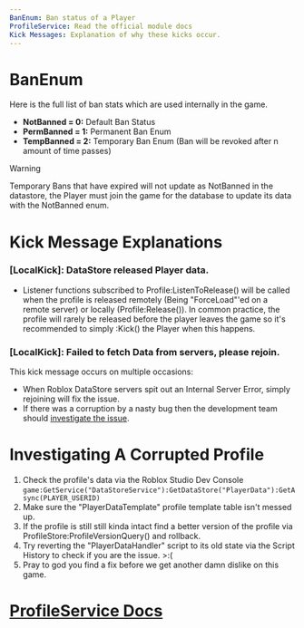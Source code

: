 ```yaml
---
BanEnum: Ban status of a Player
ProfileService: Read the official module docs
Kick Messages: Explanation of why these kicks occur.
---
```


# BanEnum
Here is the full list of ban stats which are used internally in the game.
* **NotBanned = 0:** Default Ban Status
* **PermBanned = 1:** Permanent Ban Enum
* **TempBanned = 2:** Temporary Ban Enum (Ban will be revoked after n amount of time passes)

> [!WARNING]
> Temporary Bans that have expired will not update as NotBanned in the datastore, the Player must join the game for the database to update its data with the NotBanned enum.

# Kick Message Explanations
 ### [LocalKick]: DataStore released Player data.
 * Listener functions subscribed to Profile:ListenToRelease() will be called when the profile is released remotely (Being "ForceLoad"'ed on a remote server) or locally (Profile:Release()). In common practice, the profile will rarely be released before the player leaves the game so it's recommended to simply :Kick() the Player when this happens.

 ### [LocalKick]: Failed to fetch Data from servers, please rejoin.

  This kick message occurs on multiple occasions:
  * When Roblox DataStore servers spit out an Internal Server Error, simply rejoining will fix the issue.
  * If there was a corruption by a nasty bug then the development team should [investigate the issue](#investigating-a-corrupted-profile).
 
# Investigating A Corrupted Profile
 1) Check the profile's data via the Roblox Studio Dev Console `game:GetService("DataStoreService"):GetDataStore("PlayerData"):GetAsync(PLAYER_USERID)`
 2) Make sure the "PlayerDataTemplate" profile template table isn't messed up.
 3) If the profile is still still kinda intact find a better version of the profile via ProfileStore:ProfileVersionQuery() and rollback.
 4) Try reverting the "PlayerDataHandler" script to its old state via the Script History to check if you are the issue. >:(
 5) Pray to god you find a fix before we get another damn dislike on this game.

# [ProfileService Docs](https://madstudioroblox.github.io/ProfileService/api/)
